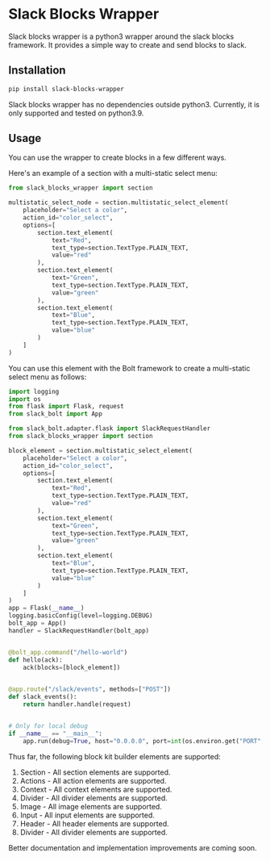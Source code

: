 # Slack Blocks Wrapper
Slack blocks wrapper is a python3 wrapper around the slack blocks framework. It provides a simple way to create and send blocks to slack.

## Installation

```bash
pip install slack-blocks-wrapper
```
Slack blocks wrapper has no dependencies outside python3. Currently, it is only supported and tested on python3.9.

## Usage
You can use the wrapper to create blocks in a few different ways.

Here's an example of a section with a multi-static select menu:
```python
from slack_blocks_wrapper import section

multistatic_select_node = section.multistatic_select_element(
    placeholder="Select a color",
    action_id="color_select",
    options=[
        section.text_element(
            text="Red",
            text_type=section.TextType.PLAIN_TEXT,
            value="red"
        ),
        section.text_element(
            text="Green",
            text_type=section.TextType.PLAIN_TEXT,
            value="green"
        ),
        section.text_element(
            text="Blue",
            text_type=section.TextType.PLAIN_TEXT,
            value="blue"
        )
    ]
)
```

You can use this element with the Bolt framework to create a multi-static select menu as follows:

```python
import logging
import os
from flask import Flask, request
from slack_bolt import App

from slack_bolt.adapter.flask import SlackRequestHandler
from slack_blocks_wrapper import section

block_element = section.multistatic_select_element(
    placeholder="Select a color",
    action_id="color_select",
    options=[
        section.text_element(
            text="Red",
            text_type=section.TextType.PLAIN_TEXT,
            value="red"
        ),
        section.text_element(
            text="Green",
            text_type=section.TextType.PLAIN_TEXT,
            value="green"
        ),
        section.text_element(
            text="Blue",
            text_type=section.TextType.PLAIN_TEXT,
            value="blue"
        )
    ]
)
app = Flask(__name__)
logging.basicConfig(level=logging.DEBUG)
bolt_app = App()
handler = SlackRequestHandler(bolt_app)


@bolt_app.command("/hello-world")
def hello(ack):
    ack(blocks=[block_element])

    
@app.route("/slack/events", methods=["POST"])
def slack_events():
    return handler.handle(request)


# Only for local debug
if __name__ == "__main__":
    app.run(debug=True, host="0.0.0.0", port=int(os.environ.get("PORT", 3000)))

```
Thus far, the following block kit builder elements are supported:
1. Section - All section elements are supported.
2. Actions - All action elements are supported.
3. Context - All context elements are supported.
4. Divider - All divider elements are supported.
5. Image - All image elements are supported.
6. Input - All input elements are supported.
7. Header - All header elements are supported.
8. Divider - All divider elements are supported.

Better documentation and implementation improvements are coming soon.
